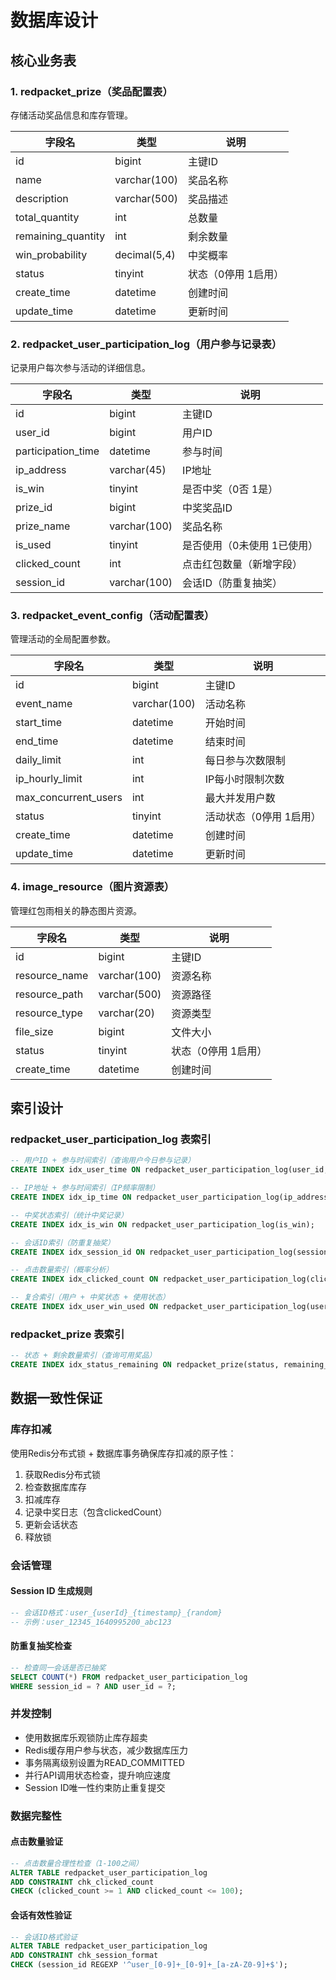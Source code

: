 # 数据库设计

## 核心业务表

### 1. redpacket_prize（奖品配置表）

存储活动奖品信息和库存管理。

| 字段名 | 类型 | 说明 |
|--------|------|------|
| id | bigint | 主键ID |
| name | varchar(100) | 奖品名称 |
| description | varchar(500) | 奖品描述 |
| total_quantity | int | 总数量 |
| remaining_quantity | int | 剩余数量 |
| win_probability | decimal(5,4) | 中奖概率 |
| status | tinyint | 状态（0停用 1启用） |
| create_time | datetime | 创建时间 |
| update_time | datetime | 更新时间 |

### 2. redpacket_user_participation_log（用户参与记录表）

记录用户每次参与活动的详细信息。

| 字段名 | 类型 | 说明 |
|--------|------|------|
| id | bigint | 主键ID |
| user_id | bigint | 用户ID |
| participation_time | datetime | 参与时间 |
| ip_address | varchar(45) | IP地址 |
| is_win | tinyint | 是否中奖（0否 1是） |
| prize_id | bigint | 中奖奖品ID |
| prize_name | varchar(100) | 奖品名称 |
| is_used | tinyint | 是否使用（0未使用 1已使用） |
| clicked_count | int | 点击红包数量（新增字段） |
| session_id | varchar(100) | 会话ID（防重复抽奖） |

### 3. redpacket_event_config（活动配置表）

管理活动的全局配置参数。

| 字段名 | 类型 | 说明 |
|--------|------|------|
| id | bigint | 主键ID |
| event_name | varchar(100) | 活动名称 |
| start_time | datetime | 开始时间 |
| end_time | datetime | 结束时间 |
| daily_limit | int | 每日参与次数限制 |
| ip_hourly_limit | int | IP每小时限制次数 |
| max_concurrent_users | int | 最大并发用户数 |
| status | tinyint | 活动状态（0停用 1启用） |
| create_time | datetime | 创建时间 |
| update_time | datetime | 更新时间 |

### 4. image_resource（图片资源表）

管理红包雨相关的静态图片资源。

| 字段名 | 类型 | 说明 |
|--------|------|------|
| id | bigint | 主键ID |
| resource_name | varchar(100) | 资源名称 |
| resource_path | varchar(500) | 资源路径 |
| resource_type | varchar(20) | 资源类型 |
| file_size | bigint | 文件大小 |
| status | tinyint | 状态（0停用 1启用） |
| create_time | datetime | 创建时间 |

## 索引设计

### redpacket_user_participation_log 表索引

```sql
-- 用户ID + 参与时间索引（查询用户今日参与记录）
CREATE INDEX idx_user_time ON redpacket_user_participation_log(user_id, participation_time);

-- IP地址 + 参与时间索引（IP频率限制）
CREATE INDEX idx_ip_time ON redpacket_user_participation_log(ip_address, participation_time);

-- 中奖状态索引（统计中奖记录）
CREATE INDEX idx_is_win ON redpacket_user_participation_log(is_win);

-- 会话ID索引（防重复抽奖）
CREATE INDEX idx_session_id ON redpacket_user_participation_log(session_id);

-- 点击数量索引（概率分析）
CREATE INDEX idx_clicked_count ON redpacket_user_participation_log(clicked_count);

-- 复合索引（用户 + 中奖状态 + 使用状态）
CREATE INDEX idx_user_win_used ON redpacket_user_participation_log(user_id, is_win, is_used);
```

### redpacket_prize 表索引

```sql
-- 状态 + 剩余数量索引（查询可用奖品）
CREATE INDEX idx_status_remaining ON redpacket_prize(status, remaining_quantity);
```

## 数据一致性保证

### 库存扣减

使用Redis分布式锁 + 数据库事务确保库存扣减的原子性：

1. 获取Redis分布式锁
2. 检查数据库库存
3. 扣减库存
4. 记录中奖日志（包含clickedCount）
5. 更新会话状态
6. 释放锁

### 会话管理

#### Session ID 生成规则
```sql
-- 会话ID格式：user_{userId}_{timestamp}_{random}
-- 示例：user_12345_1640995200_abc123
```

#### 防重复抽奖检查
```sql
-- 检查同一会话是否已抽奖
SELECT COUNT(*) FROM redpacket_user_participation_log 
WHERE session_id = ? AND user_id = ?;
```

### 并发控制

- 使用数据库乐观锁防止库存超卖
- Redis缓存用户参与状态，减少数据库压力
- 事务隔离级别设置为READ_COMMITTED
- 并行API调用状态检查，提升响应速度
- Session ID唯一性约束防止重复提交

### 数据完整性

#### 点击数量验证
```sql
-- 点击数量合理性检查（1-100之间）
ALTER TABLE redpacket_user_participation_log 
ADD CONSTRAINT chk_clicked_count 
CHECK (clicked_count >= 1 AND clicked_count <= 100);
```

#### 会话有效性验证
```sql
-- 会话ID格式验证
ALTER TABLE redpacket_user_participation_log 
ADD CONSTRAINT chk_session_format 
CHECK (session_id REGEXP '^user_[0-9]+_[0-9]+_[a-zA-Z0-9]+$');
```